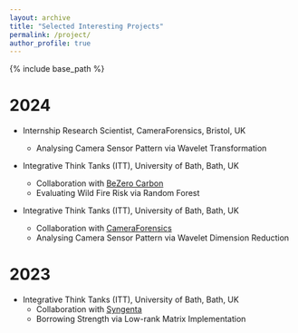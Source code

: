 ```yaml
---
layout: archive
title: "Selected Interesting Projects"
permalink: /project/
author_profile: true
---
```


{% include base_path %}

2024
======
* Internship Research Scientist, CameraForensics, Bristol, UK
  * Analysing Camera Sensor Pattern via Wavelet Transformation

* Integrative Think Tanks (ITT), University of Bath, Bath, UK
  * Collaboration with [BeZero Carbon](https://bezerocarbon.com/)
  * Evaluating Wild Fire Risk via Random Forest

* Integrative Think Tanks (ITT), University of Bath, Bath, UK
  * Collaboration with [CameraForensics](https://www.cameraforensics.com/)
  * Analysing Camera Sensor Pattern via Wavelet Dimension Reduction

2023
======
* Integrative Think Tanks (ITT), University of Bath, Bath, UK
  * Collaboration with [Syngenta](https://www.syngenta.co.uk/)
  * Borrowing Strength via Low-rank Matrix Implementation
 

